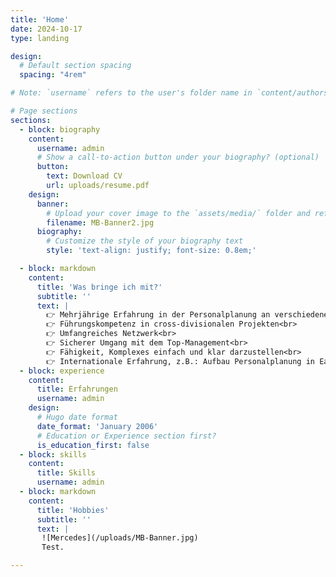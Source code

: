 ```yaml
---
title: 'Home'
date: 2024-10-17
type: landing

design:
  # Default section spacing
  spacing: "4rem"

# Note: `username` refers to the user's folder name in `content/authors/`

# Page sections
sections:
  - block: biography
    content:
      username: admin
      # Show a call-to-action button under your biography? (optional)
      button:
        text: Download CV
        url: uploads/resume.pdf
    design:
      banner:
        # Upload your cover image to the `assets/media/` folder and reference it here
        filename: MB-Banner2.jpg
      biography:
        # Customize the style of your biography text
        style: 'text-align: justify; font-size: 0.8em;'

  - block: markdown
    content:
      title: 'Was bringe ich mit?'
      subtitle: ''
      text: | 
        👉 Mehrjährige Erfahrung in der Personalplanung an verschiedenen Standorten<br>
        👉 Führungskompetenz in cross-divisionalen Projekten<br>
        👉 Umfangreiches Netzwerk<br>
        👉 Sicherer Umgang mit dem Top-Management<br>
        👉 Fähigkeit, Komplexes einfach und klar darzustellen<br>
        👉 Internationale Erfahrung, z.B.: Aufbau Personalplanung in East London
  - block: experience
    content:
      title: Erfahrungen
      username: admin
    design:
      # Hugo date format
      date_format: 'January 2006'
      # Education or Experience section first?
      is_education_first: false
  - block: skills
    content:
      title: Skills
      username: admin
  - block: markdown
    content:
      title: 'Hobbies'
      subtitle: ''
      text: |
       ![Mercedes](/uploads/MB-Banner.jpg)  
       Test.

---
```




